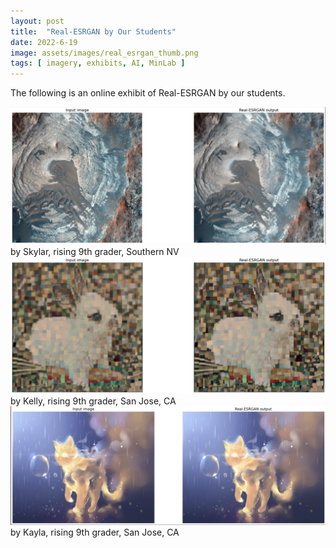 ```yaml
---
layout: post
title:  "Real-ESRGAN by Our Students"
date: 2022-6-19
image: assets/images/real_esrgan_thumb.png
tags: [ imagery, exhibits, AI, MinLab ]
---
```


The following is an online exhibit of Real-ESRGAN by our students.
<br>
<div><img src="/assets/images/real_esrgan_skylar.png" class="img-fluid" alt="SR" /></div>  
by Skylar, rising 9th grader, Southern NV  
<br>
<div><img src="/assets/images/real_esrgan_kelly.png" class="img-fluid" alt="SR" /></div>    
by Kelly, rising 9th grader, San Jose, CA  
<br>
<div><img src="/assets/images/real_esrgan_kayla.png" class="img-fluid" alt="SR" /></div>      
by Kayla, rising 9th grader, San Jose, CA    
<br>


